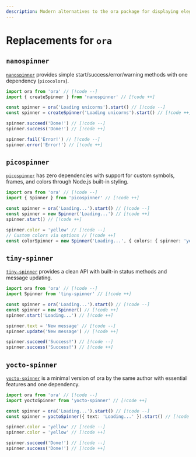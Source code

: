 ```yaml
---
description: Modern alternatives to the ora package for displaying elegant terminal spinners with status indicators
---
```


# Replacements for `ora`

## `nanospinner`

[`nanospinner`](https://github.com/usmanyunusov/nanospinner) provides simple start/success/error/warning methods with one dependency (`picocolors`).

```ts
import ora from 'ora' // [!code --]
import { createSpinner } from 'nanospinner' // [!code ++]

const spinner = ora('Loading unicorns').start() // [!code --]
const spinner = createSpinner('Loading unicorns').start() // [!code ++]

spinner.succeed('Done!') // [!code --]
spinner.success('Done!') // [!code ++]

spinner.fail('Error!') // [!code --]
spinner.error('Error!') // [!code ++]
```

## `picospinner`

[`picospinner`](https://github.com/tinylibs/picospinner) has zero dependencies with support for custom symbols, frames, and colors through Node.js built-in styling.

```ts
import ora from 'ora' // [!code --]
import { Spinner } from 'picospinner' // [!code ++]

const spinner = ora('Loading...').start() // [!code --]
const spinner = new Spinner('Loading...') // [!code ++]
spinner.start() // [!code ++]

spinner.color = 'yellow' // [!code --]
// Custom colors via options // [!code ++]
const colorSpinner = new Spinner('Loading...', { colors: { spinner: 'yellow' } }) // [!code ++]
```

## `tiny-spinner`

[`tiny-spinner`](https://github.com/fabiospampinato/tiny-spinner) provides a clean API with built-in status methods and message updating.

```ts
import ora from 'ora' // [!code --]
import Spinner from 'tiny-spinner' // [!code ++]

const spinner = ora('Loading...').start() // [!code --]
const spinner = new Spinner() // [!code ++]
spinner.start('Loading...') // [!code ++]

spinner.text = 'New message' // [!code --]
spinner.update('New message') // [!code ++]

spinner.succeed('Success!') // [!code --]
spinner.success('Success!') // [!code ++]
```

## `yocto-spinner`

[`yocto-spinner`](https://github.com/sindresorhus/yocto-spinner) is a minimal version of ora by the same author with essential features and one dependency.

```ts
import ora from 'ora' // [!code --]
import yoctoSpinner from 'yocto-spinner' // [!code ++]

const spinner = ora('Loading...').start() // [!code --]
const spinner = yoctoSpinner({ text: 'Loading...' }).start() // [!code ++]

spinner.color = 'yellow' // [!code --]
spinner.color = 'yellow' // [!code ++]

spinner.succeed('Done!') // [!code --]
spinner.success('Done!') // [!code ++]
```